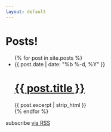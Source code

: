 ```yaml
---
layout: default
---
```


<div class="home">

  <h1>Posts!</h1>

  <ul class="posts">
    {% for post in site.posts %}
      <li>
        <span class="post-date">{{ post.date | date: "%b %-d, %Y" }}</span>
        <h1><a class="post-link" href="{{ post.url | prepend: site.baseurl }}">{{ post.title }}</a></h1>
        {{ post.excerpt | strip_html }}
      </li>
    {% endfor %}
  </ul>

  <p class="rss-subscribe">subscribe <a href="{{ "/feed.xml" | prepend: site.baseurl }}">via RSS</a></p>

</div>
